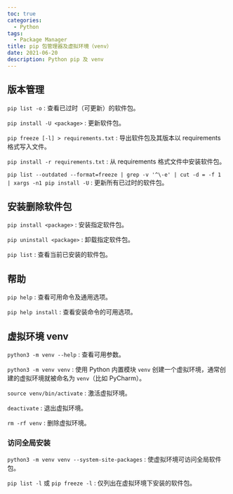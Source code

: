```yaml
---
toc: true
categories:
  - Python
tags:
  - Package Manager
title: pip 包管理器及虚拟环境（venv）
date: 2021-06-20
description: Python pip 及 venv
---
```


## 版本管理

`pip list -o`
:  查看已过时（可更新）的软件包。

`pip install -U <package>`
:  更新软件包。

`pip freeze [-l] > requirements.txt`
:  导出软件包及其版本以 requirements 格式写入文件。

`pip install -r requirements.txt`
:  从 requirements 格式文件中安装软件包。

`pip list --outdated --format=freeze | grep -v '^\-e' | cut -d = -f 1  | xargs -n1 pip install -U`
:  更新所有已过时的软件包。

<!--more-->

## 安装删除软件包

`pip install <package>`
:  安装指定软件包。

`pip uninstall <package>`
:  卸载指定软件包。

`pip list`
:  查看当前已安装的软件包。

## 帮助

`pip help`
:  查看可用命令及通用选项。

`pip help install`
:  查看安装命令的可用选项。

## 虚拟环境 venv

`python3 -m venv --help`
:  查看可用参数。

`python3 -m venv venv`
:  使用 Python 内置模块 `venv` 创建一个虚拟环境，通常创建的虚拟环境就被命名为 `venv`（比如 PyCharm）。

`source venv/bin/activate`
:  激活虚拟环境。

`deactivate`
:  退出虚拟环境。

`rm -rf venv`
:  删除虚拟环境。

### 访问全局安装

`python3 -m venv venv --system-site-packages`
:  使虚拟环境可访问全局软件包。

`pip list -l` 或 `pip freeze -l`
:  仅列出在虚拟环境下安装的软件包。
